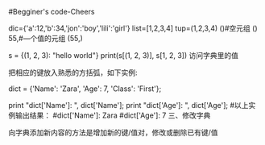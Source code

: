 
#Begginer's code-Cheers































dic={'a':12,'b':34,'jon':'boy','lili':'girl'}
list=[1,2,3,4]
tup=(1,2,3,4)
()#空元组
()
55,#—个值的元组
(55,)

s = {(1, 2, 3): "hello world"}
print(s[(1, 2, 3)], s[1, 2, 3])
访问字典里的值

把相应的键放入熟悉的方括弧，如下实例:

dict = {'Name': 'Zara', 'Age': 7, 'Class': 'First'};
 
print "dict['Name']: ", dict['Name'];
print "dict['Age']: ", dict['Age'];
#以上实例输出结果：
#dict['Name']: Zara
#dict['Age']: 7
三、修改字典

向字典添加新内容的方法是增加新的键/值对，修改或删除已有键/值
